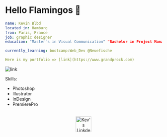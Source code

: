 # Hello Flamingos 👋

```yaml
name: Kevin Blbd
located_in: Hamburg
from: Paris, France
job: graphic designer
education: "Master´s in Visual Communication" "Bachelor in Project Management"

currently_learning: bootcamp:Web_Dev @Neuefische

Here is my portfolio => [link](https://www.grandprock.com)
```


![link](https://freight.cargo.site/w/723/q/94/i/ed64e7f6d5be100337a02cc28649c6f56992dd1b617b21f67cd569f952837d71/logo-04-2.png)

Skills:
- Photoshop
- Illustrator
- InDesign
- PremierePro

<p align="center">
<br/>
<a href="https://www.linkedin.com/in/kevinbalabaud">
  <img alt="Kev's LinkdeIN" width="50px" src="https://user-images.githubusercontent.com/43545812/144035037-0f415fc7-9f96-4517-a370-ccc6e78a714b.png" />
<br>
</p>

<!--
**KevinBlbd/KevinBlbd** is a ✨ _special_ ✨ repository because its `README.md` (this file) appears on your GitHub profile.

Here are some ideas to get you started:

- 🔭 I’m currently working on ...
- 🌱 I’m currently learning ...
- 👯 I’m looking to collaborate on ...
- 🤔 I’m looking for help with ...
- 💬 Ask me about ...
- 📫 How to reach me: ...
- 😄 Pronouns: ...
- ⚡ Fun fact: ...
-->
